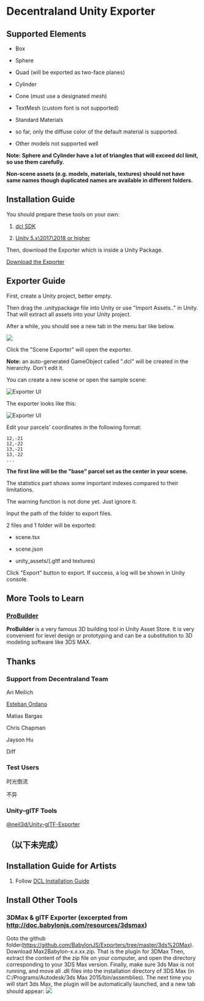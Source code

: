 # Decentraland Unity Exporter

## Supported Elements

* Box

* Sphere

* Quad (will be exported as two-face planes)

* Cylinder

* Cone (must use a designated mesh)

* TextMesh (custom font is not supported)

* Standard Materials

* so far, only the diffuse color of the default material is supported.

* Other models not supported well

**Note: Sphere and Cylinder have a lot of triangles that will exceed dcl limit, so use them carefully.**

**Non-scene assets (e.g. models, materials, textures) should not have same names though duplicated names are available in different folders.**

## Installation Guide

You should prepare these tools on your own:

1. [dcl SDK](https://docs.decentraland.org/documentation/installation-guide/)

1. [Unity 5.x\2017\2018 or higher](https://unity3d.com/)

Then, download the Exporter which is inside a Unity Package.

[Download the Exporter](https://github.com/fairwood/DecentralandUnityPlugin/blob/master/downloads/DecentralandUnityExporter.unitypackage)

## Exporter Guide

First, create a Unity project, better empty.

Then drag the .unitypackage file into Unity or use "Import Assets.." in Unity. That will extract all assets into your Unity project.

After a while, you should see a new tab in the menu bar like below.

![](https://github.com/fairwood/DecentralandUnityPlugin/blob/master/docs/where_in_menu.jpg)

Click the "Scene Exporter" will open the exporter.

**Note:** an auto-generated GameObject called ".dcl" will be created in the hierarchy. Don't edit it.

You can create a new scene or open the sample scene:

![Exporter UI](https://github.com/fairwood/DecentralandUnityPlugin/blob/master/docs/samplescene.jpg)

The exporter looks like this:

![Exporter UI](https://github.com/fairwood/DecentralandUnityPlugin/blob/master/docs/exporter.jpg)

Edit your parcels' coordinates in the following format:
```
12,-21
12,-22
13,-21
13,-22
...
```

**The first line will be the "base" parcel set as the center in your scene.**

The statistics part shows some important indexes compared to their limitations.

The warning function is not done yet. Just ignore it.

Input the path of the folder to export files.

2 files and 1 folder will be exported:

* scene.tsx

* scene.json

* unity_assets/(.gltf and textures)

Click "Export" button to export. If success, a log will be shown in Unity console.


## More Tools to Learn

### [ProBuilder](https://assetstore.unity.com/packages/tools/modeling/probuilder-111418)

**ProBuilder** is a very famous 3D building tool in Unity Asset Store. It is very convenient for level design or prototyping and can be a substitution to 3D modeling software like 3DS MAX.

## Thanks

### Support from Decentraland Team

Ari Meilich

[Esteban Ordano](https://github.com/eordano)

Matias Bargas

Chris Chapman

Jayson Hu

Diff

### Test Users

时光倒流

不异

### Unity-glTF Tools

[@neil3d/Unity-glTF-Exporter](https://github.com/neil3d/Unity-glTF-Exporter)



## （以下未完成）



## Installation Guide for Artists
1. Follow [DCL Installation Guide](https://docs.decentraland.org/documentation/installation-guide/)




## Install Other Tools

### 3DMax & glTF Exporter (excerpted from http://doc.babylonjs.com/resources/3dsmax)

Goto the github folder(https://github.com/BabylonJS/Exporters/tree/master/3ds%20Max).
Download Max2Babylon-x.x.xx.zip. That is the plugin for 3DMax
Then, extract the content of the zip file on your computer, and open the directory corresponding to your 3DS Max version. Finally, make sure 3ds Max is not running, and move all .dll files into the installation directory of 3DS Max (in C:/Programs/Autodesk/3ds Max 2015/bin/assemblies). The next time you will start 3ds Max, the plugin will be automatically launched, and a new tab should appear:
![](http://d33wubrfki0l68.cloudfront.net/fab1a8bca64e39331d0cfb507fe7b6a49a4ca8bb/bd49e/img/exporters/3dsmax/4_plugin_visible.jpg)

